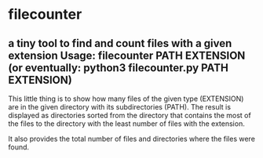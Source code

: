 # filecounter
a tiny tool to find and count files with a given extension
Usage:
filecounter PATH EXTENSION
(or eventually: python3 filecounter.py PATH EXTENSION)
---
This little thing is to show how many files of the given type (EXTENSION) are in the given directory with its subdirectories (PATH).
The result is displayed as directories sorted from the directory that contains the most of the files to the directory with the least number of files with the extension.

It also provides the total number of files and directories where the files were found.
